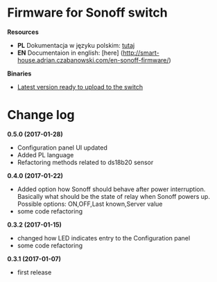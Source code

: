 # Firmware for Sonoff switch

**Resources**
* **PL** Dokumentacja w języku polskim: [tutaj](http://smart-house.adrian.czabanowski.com/firmware-sonoff/)
* **EN** Documentaion in english: [here] (http://smart-house.adrian.czabanowski.com/en-sonoff-firmware/)

**Binaries**
* [Latest version ready to upload to the switch](https://github.com/tschaban/SONOFF-Firmwares/tree/master/Basic/)


# Change log

**0.5.0 (2017-01-28)**
* Configuration panel UI updated
* Added PL language
* Refactoring methods related to ds18b20 sensor

**0.4.0 (2017-01-22)**
* Added option how Sonoff should behave after power interruption. Basically what should be the state of relay when Sonoff powers up. Possible options: ON,OFF,Last known,Server value
* some code refactoring

**0.3.2 (2017-01-15)**
* changed how LED indicates entry to the Configuration panel
* some code refactoring

**0.3.1 (2017-01-07)**
* first release
